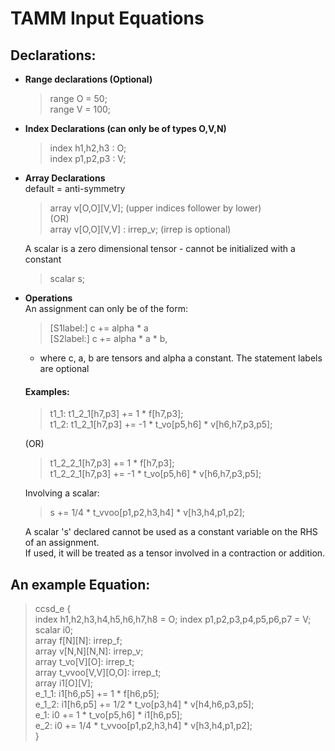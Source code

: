 
TAMM Input Equations
=============

Declarations:
------------

- **Range declarations (Optional)**  
   > range O = 50;  
    range V = 100;

- **Index Declarations (can only be of types O,V,N)**  
   > index h1,h2,h3 : O;  
   index p1,p2,p3 : V;

 - **Array Declarations**  
  default = anti-symmetry  
    > array v[O,O][V,V];  (upper indices follower by lower)  
  (OR)  
  array v[O,O][V,V] : irrep_v; (irrep is optional)  

    A scalar is a zero dimensional tensor - cannot be initialized with a constant  
    > scalar s;  

- **Operations**  
An assignment can only be of the form:  

  > [S1label:] c += alpha * a  
  [S2label:] c += alpha * a * b,   

  -  where c, a, b are tensors and alpha a constant. The statement labels are optional  

  #### Examples:  
    >t1_1:   t1_2_1[h7,p3] += 1 * f[h7,p3];  
    t1_2:   t1_2_1[h7,p3] += -1 * t_vo[p5,h6] * v[h6,h7,p3,p5];  

  (OR)  

    >t1_2_2_1[h7,p3] += 1 * f[h7,p3];  
    t1_2_2_1[h7,p3] += -1 * t_vo[p5,h6] * v[h6,h7,p3,p5];  

  Involving a scalar:  
  >   s += 1/4  * t_vvoo[p1,p2,h3,h4] * v[h3,h4,p1,p2];  

  A scalar 's' declared cannot be used as a constant variable on the RHS of an assignment.  
  If used, it will be treated as a tensor involved in a contraction or addition.  

An example Equation:  
--------------------
> ccsd_e {  
    index h1,h2,h3,h4,h5,h6,h7,h8 = O;
    index p1,p2,p3,p4,p5,p6,p7 = V;      
    scalar i0;  
    array f[N][N]: irrep_f;  
    array v[N,N][N,N]: irrep_v;  
    array t_vo[V][O]: irrep_t;  
    array t_vvoo[V,V][O,O]: irrep_t;  
    array i1[O][V];  
    e_1_1:   i1[h6,p5] += 1 * f[h6,p5];  
    e_1_2:   i1[h6,p5] += 1/2 * t_vo[p3,h4] * v[h4,h6,p3,p5];  
    e_1:     i0 += 1 * t_vo[p5,h6] * i1[h6,p5];  
    e_2:     i0 += 1/4  * t_vvoo[p1,p2,h3,h4] * v[h3,h4,p1,p2];  
  }

